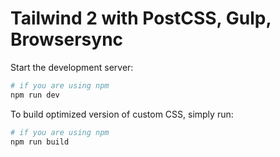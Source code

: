 # Tailwind 2 with PostCSS, Gulp, Browsersync

Start the development server:

```bash
# if you are using npm
npm run dev
```

To build optimized version of custom CSS, simply run:

```bash
# if you are using npm
npm run build
```
